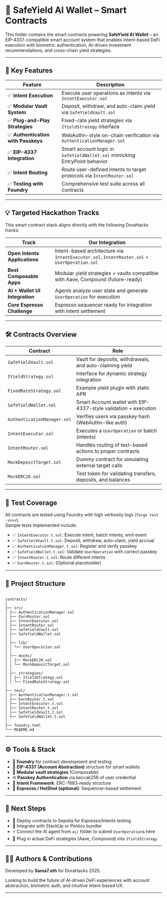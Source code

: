 # 🧠 SafeYield AI Wallet – Smart Contracts

This folder contains the smart contracts powering **SafeYield AI Wallet** – an EIP-4337-compatible smart account system that enables intent-based DeFi execution with biometric authentication, AI-driven investment recommendations, and cross-chain yield strategies.

---

## 🎯 Key Features

| Feature                             | Description                                                                |
| ----------------------------------- | -------------------------------------------------------------------------- |
| ✅ **Intent Execution**             | Execute user operations as intents via `IntentExecutor.sol`                |
| ✅ **Modular Vault System**         | Deposit, withdraw, and auto-claim yield via `SafeYieldVault.sol`           |
| ✅ **Plug-and-Play Strategies**     | Fixed-rate yield strategies via `IYieldStrategy` interface                 |
| ✅ **Authentication with Passkeys** | WebAuthn-style on-chain verification via `AuthenticationManager.sol`       |
| ✅ **EIP-4337 Integration**         | Smart account logic in `SafeYieldWallet.sol` mimicking EntryPoint behavior |
| ✅ **Intent Routing**               | Route user-defined intents to target protocols via `IntentRouter.sol`      |
| ✅ **Testing with Foundry**         | Comprehensive test suite across all contracts                              |

---

## 💡 Targeted Hackathon Tracks

This smart contract stack aligns directly with the following DoraHacks tracks:

| Track                          | Our Integration                                                                              |
| ------------------------------ | -------------------------------------------------------------------------------------------- |
| **Open Intents Applications**  | Intent-based architecture via `IntentExecutor.sol`, `IntentRouter.sol` + `UserOperation.sol` |
| **Best Composable Apps**       | Modular yield strategies + vaults compatible with Aave, Compound (future-ready)              |
| **AI + Wallet UI Integration** | Agents analyze user state and generate `UserOperation` for execution                         |
| **Core Espresso Challenge**    | Espresso sequencer ready for integration with intent settlement                              |

---

## 🛠️ Contracts Overview

| Contract                    | Role                                                            |
| --------------------------- | --------------------------------------------------------------- |
| `SafeYieldVault.sol`        | Vault for deposits, withdrawals, and auto-claiming yield        |
| `IYieldStrategy.sol`        | Interface for dynamic strategy integration                      |
| `FixedRateStrategy.sol`     | Example yield plugin with static APR                            |
| `SafeYieldWallet.sol`       | Smart Account wallet with EIP-4337-style validation + execution |
| `AuthenticationManager.sol` | Verifies users via passkey hash (WebAuthn-like auth)            |
| `IntentExecutor.sol`        | Executes a `UserOperation` or batch (intents)                   |
| `IntentRouter.sol`          | Handles routing of text-based actions to proper contracts       |
| `MockDepositTarget.sol`     | Dummy contract for simulating external target calls             |
| `MockERC20.sol`             | Test token for validating transfers, deposits, and balances     |

---

## 🔬 Test Coverage

All contracts are tested using Foundry with high verbosity logs (`forge test -vvvv`).  
Sample tests implemented include:

- ✅ `IntentExecutor.t.sol`: Execute intent, batch intents, emit event
- ✅ `SafeYieldVault.t.sol`: Deposit, withdraw, auto-claim, yield accrual
- ✅ `AuthenticationManager.t.sol`: Register and verify passkey
- ✅ `SafeYieldWallet.t.sol`: Validate `UserOperation` with correct passkey
- ✅ `IntentRouter.t.sol`: Route different intents
- ✅ `EarnRouter.t.sol`: (Optional placeholder)

---

## 📂 Project Structure

```

contracts/
│
├── src/
│ ├── AuthenticationManager.sol
│ ├── EarnRouter.sol
│ ├── IntentExecutor.sol
│ ├── IntentRouter.sol
│ ├── SafeYieldVault.sol
│ ├── SafeYieldWallet.sol
│ │
│ ├── lib/
│ │ └── UserOperation.sol
│ │
│ ├── mocks/
│ │ ├── MockERC20.sol
│ │ └── MockDepositTarget.sol
│ │
│ ├── strategies/
│ │ ├── IYieldStrategy.sol
│ │ └── FixedRateStrategy.sol
│
├── test/
│ ├── AuthenticationManager.t.sol
│ ├── EarnRouter.t.sol
│ ├── IntentExecutor.t.sol
│ ├── IntentRouter.t.sol
│ ├── SafeYieldVault.t.sol
│ ├── SafeYieldWallet.t.sol
│
├── foundry.toml
└── README.md

```

---

## ⚙️ Tools & Stack

- 🧱 **Foundry** for contract development and testing
- 🧠 **EIP-4337 (Account Abstraction)** structure for smart wallets
- 🧬 **Modular vault strategies** (Composable)
- 🌐 **Passkey Authentication** via keccak256 of user credential
- 🔁 **Intent Framework**: ERC-7683-ready structure
- 🔗 **Espresso / HotShot (optional)**: Sequencer-based settlement

---

## 📢 Next Steps

- 🔄 Deploy contracts to Sepolia for Espresso/Intents testing
- 🧪 Integrate with StackUp or Pimlico bundler
- ⚡ Connect the AI agent from `ai/` folder to submit `UserOperation`s here
- 🌉 Plug in actual DeFi strategies (Aave, Compound) into `IYieldStrategy`

---

## 👨‍🔬 Authors & Contributions

Developed by **Sama7.eth** for DoraHacks 2025.

Looking to build the future of AI-driven DeFi experiences with account abstraction, biometric auth, and intuitive intent-based UX.

---

```

```
